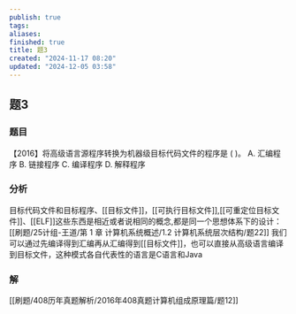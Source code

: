 ```yaml
---
publish: true
tags: 
aliases: 
finished: true
title: 题3
created: "2024-11-17 08:20"
updated: "2024-12-05 03:58"
---
```

## 题3
### 题目
【2016】将高级语言源程序转换为机器级目标代码文件的程序是 ( )。
A. 汇编程序 B. 链接程序 C. 编译程序 D. 解释程序
### 分析
目标代码文件和目标程序、[[目标文件]]，[[可执行目标文件]],[[可重定位目标文件]]、[[ELF]]这些东西是相近或者说相同的概念,都是同一个思想体系下的设计：[[刷题/25计组-王道/第 1 章 计算机系统概述/1.2 计算机系统层次结构/题22]]
我们可以通过先编译得到汇编再从汇编得到[[目标文件]]，也可以直接从高级语言编译到目标文件，这种模式各自代表性的语言是C语言和Java
### 解
[[刷题/408历年真题解析/2016年408真题计算机组成原理篇/题12]]
